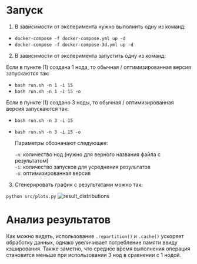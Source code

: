 # Запуск
1. В зависимости от эксперимента нужно выполнить одну из команд:
   
- ``docker-compose -f docker-compose.yml up -d``
- ``docker-compose -f docker-compose-3d.yml up -d``
  
2. В зависимости от эксперимента запустить одну из команд:
   
Если в пункте (1) создана 1 нода, то обычная / оптимизированная версия запускаются так:

- ``bash run.sh -n 1 -i 15``
- ``bash run.sh -n 1 -i 15 -o``
  
Если в пункте (1) создано 3 ноды, то обычная / оптимизированная версия запускаются так:

- ``bash run.sh -n 3 -i 15``
- ``bash run.sh -n 3 -i 15 -o``

  Параметры обозначают следующее:
  
  `-n`: количество нод (нужно для верного названия файла с результатом) <br>
  `-i`: количество запусков для усреднения результатов <br>
  `-o`: оптимизированная версия <br>
  

3. Сгенерировать график с результатами можно так:
  
``python src/plots.py``
![result_distributions](https://github.com/user-attachments/assets/85f67b17-576b-4804-8686-9dcfeb777486)

# Анализ результатов
Как можно видеть, использование ``.repartition()`` и ``.cache()`` ускоряет обработку данных, однако увеличивает потребление памяти ввиду кэширования. Также заметно, что среднее время выполнения операция становится меньше при использовании 3 нод в сравнении с 1 нодой.
